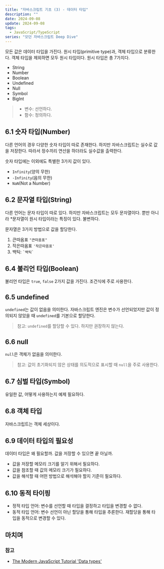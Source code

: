```yaml
---
title: "자바스크립트 기초 (3) - 데이터 타입"
description: ""
date: 2024-09-08
update: 2024-09-08
tags:
  - JavaScript/TypeScript
series: "모던 자바스크립트 Deep Dive"
---
```


모든 값은 데이터 타입을 가진다. 원시 타입(primitive type)과, 객체 타입으로 분류한다.
객체 타입을 제외하면 모두 원시 타입이다. 원시 타입은 총 7가지다.

- String
- Number
- Boolean
- Undefined
- Null
- Symbol
- BigInt

> - 변수: 선언하다.
> - 함수: 정의하다.

## 6.1 숫자 타입(Number)

다른 언어의 경우 다양한 숫자 타입이 따로 존재한다. 하지만 자바스크립트는 실수로 값을 저장한다.
따라서 정수끼리 연산을 하더라도 실수값을 출력한다.

숫자 타입에는 이외에도 특별한 3가지 값이 있다.

- `Infinity`(양의 무한)
- `-Infinity`(음의 무한)
- `NaN`(Not a Number)

## 6.2 문자열 타입(String)

다른 언어는 문자 타입이 따로 있다. 하지만 자바스크립트는 모두 문자열이다. 뿐만 아니라 *문자열이 원시 타입이라는 특징이 있다. 불변하다.

문자열은 3가지 방법으로 값을 할당한다.

1. 큰따옴표 `"큰따옴표"`
2. 작은따옴표 `'작은따옴표'`
3. 백틱: <code>&#96;백틱&#96;</code>

## 6.4 불리언 타입(Boolean)

불리언 타입은 `true`, `false` 2가지 값을 가진다. 조건식에 주로 사용한다.

## 6.5 undefined

`undefined`는 값이 없음을 의미한다. 자바스크립트 엔진은 변수가 선언되었지만
값이 정의되지 않았을 때 `undefined`를 기본으로 할당한다.

> 참고: `undefined`를 할당할 수 있다. 하지만 권장하지 않는다.

## 6.6 null

`null`은 객체가 없음을 의미한다.

> 참고: 값이 초기화되지 않은 상태를 의도적으로 표시할 때 `null`을 주로 사용한다.

## 6.7 심벌 타입(Symbol)

유일한 값, 어떻게 사용하는지 예제 필요하다.

## 6.8 객체 타입

자바스크립트는 객체 세상이다.

## 6.9 데이터 타입의 필요성

데이터 타입은 왜 필요할까. 값을 저장할 수 있으면 끝 아닐까.

- 값을 저장할 메모리 크기를 알기 위해서 필요하다.
- 값을 참조할 때 값의 메모리 크기가 필요하다.
- 값을 해석할 때 어떤 방법으로 해석해야 할지 기준이 필요하다.

## 6.10 동적 타이핑

- 정적 타입 언어: 변수를 선언할 때 타입을 결정하고 타입을 변경할 수 없다.
- 동적 타입 언어: 변수 선언이 아닌 할당을 통해 타입을 추론한다. 재할당을 통해 타입을 동적으로 변경할 수 있다.

## 마치며

### 참고

- [The Modern JavaScript Tutorial 'Data types'](https://javascript.info/types)
